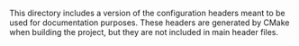 This directory includes a version of the configuration headers meant to be used for documentation purposes. These headers are generated by CMake when building the project, but they are not included in main header files.